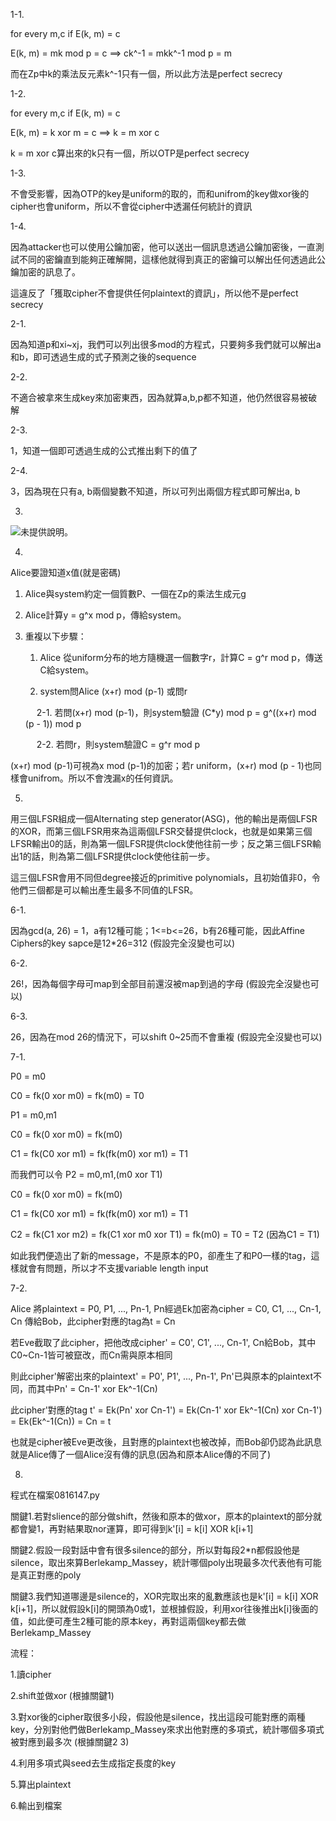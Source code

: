 1-1.

for every m,c  if E(k, m) = c

E(k, m) = mk mod p = c  ==>  ck^-1 = mkk^-1 mod p = m

而在Zp中k的乘法反元素k^-1只有一個，所以此方法是perfect secrecy



1-2.

for every m,c  if E(k, m) = c 

E(k, m) = k xor m = c   ==>  k = m xor c

k = m xor c算出來的k只有一個，所以OTP是perfect secrecy



1-3.

不會受影響，因為OTP的key是uniform的取的，而和unifrom的key做xor後的cipher也會uniform，所以不會從cipher中透漏任何統計的資訊



1-4.

因為attacker也可以使用公鑰加密，他可以送出一個訊息透過公鑰加密後，一直測試不同的密鑰直到能夠正確解開，這樣他就得到真正的密鑰可以解出任何透過此公鑰加密的訊息了。

這違反了「獲取cipher不會提供任何plaintext的資訊」，所以他不是perfect secrecy



2-1.

因為知道p和xi~xj，我們可以列出很多mod的方程式，只要夠多我們就可以解出a和b，即可透過生成的式子預測之後的sequence



2-2.

不適合被拿來生成key來加密東西，因為就算a,b,p都不知道，他仍然很容易被破解



2-3.

1，知道一個即可透過生成的公式推出剩下的值了



2-4.

3，因為現在只有a, b兩個變數不知道，所以可列出兩個方程式即可解出a, b



3.

![未提供說明。](https://scontent-tpe1-1.xx.fbcdn.net/v/t1.15752-9/278969096_538334821012036_2600210324673582354_n.jpg?_nc_cat=107&ccb=1-5&_nc_sid=ae9488&_nc_ohc=e-UVxPzvkbwAX_u_dWD&_nc_ht=scontent-tpe1-1.xx&oh=03_AVLtp0rJDmrEfApLWDBKzQywkW3GIeG6TEHE__zz-AYI7w&oe=6295253A)



4.

Alice要證知道x值(就是密碼)

1. Alice與system約定一個質數P、一個在Zp的乘法生成元g

2. Alice計算y = g^x mod p，傳給system。

3. 重複以下步驟：

   1. Alice 從uniform分布的地方隨機選一個數字r，計算C = g^r mod p，傳送C給system。

   2. system問Alice (x+r) mod (p-1) 或問r

   　   2-1. 若問(x+r) mod (p-1)，則system驗證 (C*y) mod p = g^((x+r) mod (p - 1)) mod p

   　   2-2. 若問r，則system驗證C = g^r mod p

(x+r) mod (p-1)可視為x mod (p-1)的加密；若r uniform，(x+r) mod (p - 1)也同樣會unifrom。所以不會洩漏x的任何資訊。



5.

用三個LFSR組成一個Alternating step generator(ASG)，他的輸出是兩個LFSR的XOR，而第三個LFSR用來為這兩個LFSR交替提供clock，也就是如果第三個LFSR輸出0的話，則為第一個LFSR提供clock使他往前一步；反之第三個LFSR輸出1的話，則為第二個LFSR提供clock使他往前一步。

這三個LFSR會用不同但degree接近的primitive polynomials，且初始值非0，令他們三個都是可以輸出產生最多不同值的LFSR。



6-1.

因為gcd(a, 26) = 1，a有12種可能；1<=b<=26，b有26種可能，因此Affine Ciphers的key sapce是12*26=312 (假設完全沒變也可以)



6-2.

26!，因為每個字母可map到全部目前還沒被map到過的字母 (假設完全沒變也可以)



6-3.

26，因為在mod 26的情況下，可以shift 0~25而不會重複 (假設完全沒變也可以)



7-1.

P0 = m0

C0 = fk(0 xor m0) = fk(m0) = T0



P1 = m0,m1

C0 = fk(0 xor m0) = fk(m0)

C1 = fk(C0 xor m1) = fk(fk(m0) xor m1) = T1



而我們可以令 P2 = m0,m1,(m0 xor T1)

C0 = fk(0 xor m0) = fk(m0)

C1 = fk(C0 xor m1) = fk(fk(m0) xor m1) = T1

C2 = fk(C1 xor m2) = fk(C1 xor m0 xor T1) = fk(m0) = T0 = T2 (因為C1 = T1)

如此我們便造出了新的message，不是原本的P0，卻產生了和P0一樣的tag，這樣就會有問題，所以才不支援variable length input



7-2.

Alice 將plaintext = P0, P1, ..., Pn-1, Pn經過Ek加密為cipher = C0, C1, ..., Cn-1, Cn 傳給Bob，此cipher對應的tag為t = Cn

若Eve截取了此cipher，把他改成cipher' = C0', C1', ..., Cn-1', Cn給Bob，其中C0~Cn-1皆可被竄改，而Cn需與原本相同

則此cipher'解密出來的plaintext' = P0', P1', ..., Pn-1', Pn'已與原本的plaintext不同，而其中Pn' = Cn-1' xor Ek^-1(Cn)

此cipher'對應的tag t' = Ek(Pn' xor Cn-1') = Ek(Cn-1' xor Ek^-1(Cn) xor Cn-1') = Ek(Ek^-1(Cn)) = Cn = t

也就是cipher被Eve更改後，且對應的plaintext也被改掉，而Bob卻仍認為此訊息就是Alice傳了一個Alice沒有傳的訊息(因為和原本Alice傳的不同了)



8.

程式在檔案0816147.py

關鍵1.若對slience的部分做shift，然後和原本的做xor，原本的plaintext的部分就都會變1，再對結果取nor運算，即可得到k'[i] = k[i] XOR k[i+1]

關鍵2.假設一段對話中會有很多silence的部分，所以對每段2*n都假設他是silence，取出來算Berlekamp_Massey，統計哪個poly出現最多次代表他有可能是真正對應的poly

關鍵3.我們知道哪邊是silence的，XOR完取出來的亂數應該也是k'[i] = k[i] XOR k[i+1]，所以就假設k[i]的開頭為0或1，並根據假設，利用xor往後推出k[i]後面的值，如此便可產生2種可能的原本key，再對這兩個key都去做Berlekamp_Massey



流程：

1.讀cipher

2.shift並做xor (根據關鍵1)

3.對xor後的cipher取很多小段，假設他是silence，找出這段可能對應的兩種key，分別對他們做Berlekamp_Massey來求出他對應的多項式，統計哪個多項式被對應到最多次 (根據關鍵2 3)

4.利用多項式與seed去生成指定長度的key

5.算出plaintext

6.輸出到檔案
